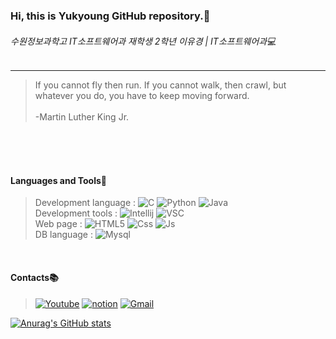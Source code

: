 ### Hi, this is Yukyoung GitHub repository.👋
###### 수원정보과학고 IT소프트웨어과 재학생 2학년 이유경 | IT소프트웨어과💻 
<hr/>

>If you cannot fly then run. If you cannot walk, then crawl, but whatever you do, you have to keep moving forward. <br>  
                                                                                           -Martin Luther King Jr. <br>     
<br>                                                                                              
<br>  
<br> 

#### Languages and Tools🔧 <br> 

> Development language : ![C](https://img.shields.io/badge/c,c++-0052CC?style=flat-square&logo=C&logoColor=white) ![Python](https://img.shields.io/badge/PYTHON-004A9D?style=flat-square&logo=Python&logoColor=white) ![Java](https://img.shields.io/badge/JAVA-CC0000?style=flat-square&logo=Java&logoColor=white) 
> <br> Development tools : ![Intellij](https://img.shields.io/badge/IntelliJ-000000?style=flat-square&logo=IntelliJ-IDEA&logoColor=white) ![VSC](https://img.shields.io/badge/VisualStudioCode-007ACC?style=flat-square&logo=Visual-Studio-Code&logoColor=white) 
> <br> Web page : ![HTML5](https://img.shields.io/badge/HTML5-E34F26?style=flat-square&logo=HTML5&logoColor=white) ![Css](https://img.shields.io/badge/CSS3-1572B6?style=flat-square&logo=CSS3&logoColor=white) ![Js](https://img.shields.io/badge/JavaScript-F7DF1E?style=flat-square&logo=JavaScript&logoColor=111111) 
> <br> DB language : ![Mysql](https://img.shields.io/badge/MySQL-4479A1?style=flat-square&logo=MySQL&logoColor=white)
<br>


#### Contacts📚

> [![Youtube](https://img.shields.io/badge/Youtube-FF0000?style=flat-square&logo=YouTube&logoColor=white)](https://www.youtube.com/channel/UCdQNrk_cZO_003SP0JvcSMg) [![notion](https://img.shields.io/badge/Notion-000000?style=flat-square&logo=Notion&logoColor=white)](https://www.notion.so/Yukyoung-s-Portfolio-7d31a61e101a4683be7fb5e2dabddfec) [![Gmail](https://img.shields.io/badge/Gmail-EA4335?style=flat-square&logo=Gmail&logoColor=white)](mailto:codingduck0703@gmail.com)

[![Anurag's GitHub stats](https://github-readme-stats.vercel.app/api?username=PrettyYukyoung)](https://github.com/anuraghazra/github-readme-stats)
